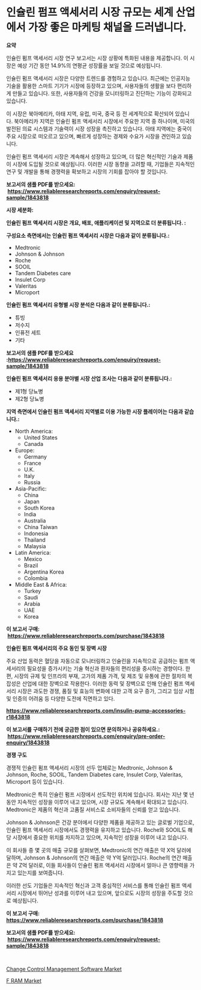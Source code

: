 <p><h1>인슐린 펌프 액세서리 시장 규모는 세계 산업에서 가장 좋은 마케팅 채널을 드러냅니다.</h1></p><p><strong>요약</strong></p>
<p><p>인슐린 펌프 액세서리 시장 연구 보고서는 시장 상황에 특화된 내용을 제공합니다. 이 시장은 예상 기간 동안 14.9%의 연평균 성장률을 보일 것으로 예상됩니다. </p><p>인슐린 펌프 액세서리 시장은 다양한 트렌드를 경험하고 있습니다. 최근에는 인공지능 기술을 활용한 스마트 기기가 시장에 등장하고 있으며, 사용자들의 생활을 보다 편리하게 만들고 있습니다. 또한, 사용자들의 건강을 모니터링하고 진단하는 기능이 강화되고 있습니다.</p><p>이 시장은 북아메리카, 아태 지역, 유럽, 미국, 중국 등 전 세계적으로 확산되어 있습니다. 북아메리카 지역은 인슐린 펌프 액세서리 시장에서 주요한 지역 중 하나이며, 미국의 발전된 의료 시스템과 기술력이 시장 성장을 촉진하고 있습니다. 아태 지역에는 중국이 주요 시장으로 떠오르고 있으며, 빠르게 성장하는 경제와 수요가 시장을 견인하고 있습니다.</p><p>인슐린 펌프 액세서리 시장은 계속해서 성장하고 있으며, 더 많은 혁신적인 기술과 제품이 시장에 도입될 것으로 예상됩니다. 이러한 시장 동향을 고려할 때, 기업들은 지속적인 연구 및 개발을 통해 경쟁력을 확보하고 시장의 기회를 잡아야 할 것입니다.</p></p>
<p><strong>보고서의 샘플 PDF를 받으세요: &nbsp;<a href="https://www.reliableresearchreports.com/enquiry/request-sample/1843818">https://www.reliableresearchreports.com/enquiry/request-sample/1843818</a></strong></p>
<p><strong>시장 세분화:</strong></p>
<p><strong> 인슐린 펌프 액세서리 시장은 개요, 배포, 애플리케이션 및 지역으로 더 분류됩니다. :</strong></p>
<p><strong>구성요소 측면에서는 인슐린 펌프 액세서리 시장은 다음과 같이 분류됩니다.:</strong></p>
<p><ul><li>Medtronic</li><li>Johnson & Johnson</li><li>Roche</li><li>SOOIL</li><li>Tandem Diabetes care</li><li>Insulet Corp</li><li>Valeritas</li><li>Microport</li></ul></p>
<p><strong> 인슐린 펌프 액세서리 유형별 시장 분석은 다음과 같이 분류됩니다.:</strong></p>
<p><ul><li>튜빙</li><li>저수지</li><li>인퓨전 세트</li><li>기타</li></ul></p>
<p><strong>보고서의 샘플 PDF를 받으세요 :<a href="https://www.reliableresearchreports.com/enquiry/request-sample/1843818">https://www.reliableresearchreports.com/enquiry/request-sample/1843818</a></strong></p>
<p><strong> 인슐린 펌프 액세서리 응용 분야별 시장 산업 조사는 다음과 같이 분류됩니다.:</strong></p>
<p><ul><li>제1형 당뇨병</li><li>제2형 당뇨병</li></ul></p>
<p><strong>지역 측면에서 인슐린 펌프 액세서리 지역별로 이용 가능한 시장 플레이어는 다음과 같습니다.:</strong></p>
<p><ul>
    <li>
        North America:
        <ul>
            <li>United States</li>
            <li>Canada</li>
        </ul>
    </li>
    <li>
        Europe:
        <ul>
            <li>Germany</li>
            <li>France</li>
            <li>U.K.</li>
            <li>Italy</li>
            <li>Russia</li>
        </ul>
    </li>
    <li>
        Asia-Pacific:
        <ul>
            <li>China</li>
            <li>Japan</li>
            <li>South Korea</li>
            <li>India</li>
            <li>Australia</li>
            <li>China Taiwan</li>
            <li>Indonesia</li>
            <li>Thailand</li>
            <li>Malaysia</li>
        </ul>
    </li>
    <li>
        Latin America:
        <ul>
            <li>Mexico</li>
            <li>Brazil</li>
            <li>Argentina Korea</li>
            <li>Colombia</li>
        </ul>
    </li>
    <li>
        Middle East & Africa:
        <ul>
            <li>Turkey</li>
            <li>Saudi</li>
            <li>Arabia</li>
            <li>UAE</li>
            <li>Korea</li>
        </ul>
    </li>
    </ul></p>
<p><strong>이 보고서 구매: &nbsp;<a href="https://www.reliableresearchreports.com/purchase/1843818">https://www.reliableresearchreports.com/purchase/1843818</a></strong></p>
<p><strong>인슐린 펌프 액세서리의 주요 동인 및 장벽 시장</strong></p>
<p><p>주요 산업 동력은 혈당을 자동으로 모니터링하고 인슐린을 지속적으로 공급하는 펌프 액세서리의 필요성을 증가시키는 기술 혁신과 환자들의 편리성을 중시하는 경향이다. 한편, 시장의 규제 및 인프라의 부재, 고가의 제품 가격, 및 제조 및 유통에 관한 절차의 복잡성은 산업에 대한 장벽으로 작용한다. 이러한 동력 및 장벽으로 인해 인슐린 펌프 액세서리 시장은 과도한 경쟁, 품질 및 효능의 변화에 대한 고객 요구 증가, 그리고 임상 시험 및 인증의 어려움 등 다양한 도전에 직면하고 있다.</p></p>
<p><strong><a href="https://www.reliableresearchreports.com/insulin-pump-accessories-r1843818">https://www.reliableresearchreports.com/insulin-pump-accessories-r1843818</a></strong></p>
<p><strong>이 보고서를 구매하기 전에 궁금한 점이 있으면 문의하거나 공유하세요.: &nbsp;<a href="https://www.reliableresearchreports.com/enquiry/pre-order-enquiry/1843818">https://www.reliableresearchreports.com/enquiry/pre-order-enquiry/1843818</a></strong></p>
<p><strong>경쟁 구도</strong></p>
<p><p>경쟁적 인슐린 펌프 액세서리 시장의 선두 업체로는 Medtronic, Johnson & Johnson, Roche, SOOIL, Tandem Diabetes care, Insulet Corp, Valeritas, Microport 등이 있습니다. </p><p>Medtronic은 특히 인슐린 펌프 시장에서 선도적인 위치에 있습니다. 회사는 지난 몇 년 동안 지속적인 성장을 이루어 내고 있으며, 시장 규모도 계속해서 확대되고 있습니다. Medtronic은 제품의 혁신과 고품질 서비스로 소비자들의 신뢰를 얻고 있습니다.</p><p>Johnson & Johnson은 건강 분야에서 다양한 제품을 제공하고 있는 글로벌 기업으로, 인슐린 펌프 액세서리 시장에서도 경쟁력을 유지하고 있습니다. Roche와 SOOIL도 해당 시장에서 중요한 위치를 차지하고 있으며, 지속적인 성장을 이루어 내고 있습니다.</p><p>이 회사들 중 몇 곳의 매출 규모를 살펴보면, Medtronic의 연간 매출은 약 X억 달러에 달하며, Johnson & Johnson의 연간 매출은 약 Y억 달러입니다. Roche의 연간 매출은 약 Z억 달러로, 이들 회사들이 인슐린 펌프 액세서리 시장에서 얼마나 큰 영향력을 가지고 있는지를 보여줍니다.</p><p>이러한 선도 기업들은 지속적인 혁신과 고객 중심적인 서비스를 통해 인슐린 펌프 액세서리 시장에서 뛰어난 성과를 이루어 내고 있으며, 앞으로도 시장의 성장을 주도할 것으로 예상됩니다.</p></p>
<p><strong>이 보고서 구매: &nbsp; <a href="https://www.reliableresearchreports.com/purchase/1843818">https://www.reliableresearchreports.com/purchase/1843818</a></strong></p>
<p><strong>보고서의 샘플 PDF를 받으세요: &nbsp;<a href="https://www.reliableresearchreports.com/enquiry/request-sample/1843818">https://www.reliableresearchreports.com/enquiry/request-sample/1843818</a></strong><strong></strong></p>
<p>&nbsp;</p>
<p><p><a href="https://github.com/BryceTownsendr/Market-Research-Report-List-4/blob/main/change-control-management-software-market.md">Change Control Management Software Market</a></p><p><a href="https://invited-way-688.notion.site/F-RAM-Market-Furnishes-Information-on-Market-Share-Market-Trends-and-Market-Growth-3fc9bc77357b431ba231e5ab9ba43553">F RAM Market</a></p></p>